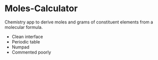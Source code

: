 Moles-Calculator
================

Chemistry app to derive moles and grams of constituent elements from a molecular formula.
* Clean interface
* Periodic table
* Numpad
* Commented poorly

